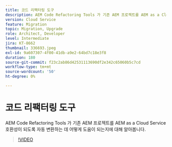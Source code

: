 ```yaml
---
title: 코드 리팩터링 도구
description: AEM Code Refactoring Tools 가 기존 AEM 프로젝트를 AEM as a Cloud Service 호환성이 되도록 자동 변환하는 데 어떻게 도움이 되는지에 대해 알아봅니다.
version: Cloud Service
feature: Migration
topic: Migration, Upgrade
role: Architect, Developer
level: Intermediate
jira: KT-8662
thumbnail: 336693.jpeg
exl-id: 9a607307-4f00-41db-a9e2-64bd7c18e3f8
duration: 180
source-git-commit: f23c2ab86d42531113690df2e342c65060b5c7cd
workflow-type: tm+mt
source-wordcount: '50'
ht-degree: 0%

---
```


# 코드 리팩터링 도구

AEM Code Refactoring Tools 가 기존 AEM 프로젝트를 AEM as a Cloud Service 호환성이 되도록 자동 변환하는 데 어떻게 도움이 되는지에 대해 알아봅니다.

>[!VIDEO](https://video.tv.adobe.com/v/336693?quality=12&learn=on)
